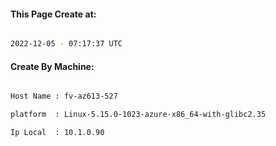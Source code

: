 
   
#### This Page Create at:

```bash

2022-12-05 - 07:17:37 UTC

```

#### Create By Machine:

```bash

Host Name : fv-az613-527

platform  : Linux-5.15.0-1023-azure-x86_64-with-glibc2.35

Ip Local  : 10.1.0.90

```


